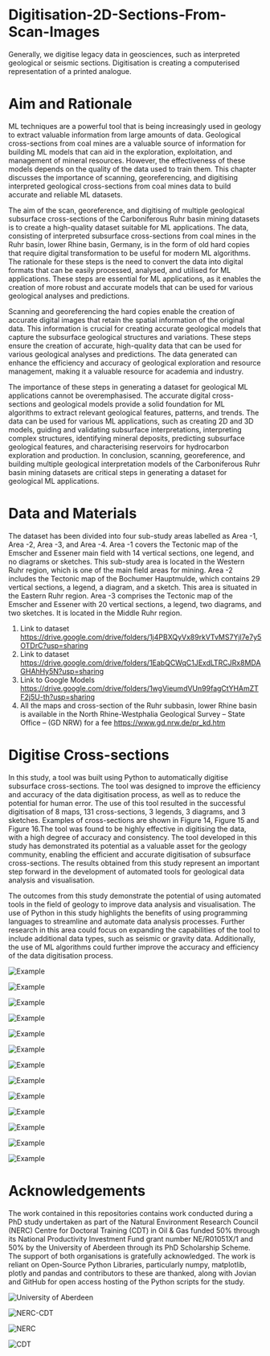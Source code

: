 # Digitisation-2D-Sections-From-Scan-Images
Generally, we digitise legacy data in geosciences, such as interpreted geological or seismic sections. Digitisation is creating a computerised representation of a printed analogue.

Aim and Rationale
==================
ML techniques are a powerful tool that is being increasingly used in geology to extract valuable information from large amounts of data. Geological cross-sections from coal mines are a valuable source of information for building ML models that can aid in the exploration, exploitation, and management of mineral resources. However, the effectiveness of these models depends on the quality of the data used to train them. This chapter discusses the importance of scanning, georeferencing, and digitising interpreted geological cross-sections from coal mines data to build accurate and reliable ML datasets.

The aim of the scan, georeference, and digitising of multiple geological subsurface cross-sections of the Carboniferous Ruhr basin mining datasets is to create a high-quality dataset suitable for ML applications. The data, consisting of interpreted subsurface cross-sections from coal mines in the Ruhr basin, lower Rhine basin, Germany, is in the form of old hard copies that require digital transformation to be useful for modern ML algorithms. The rationale for these steps is the need to convert the data into digital formats that can be easily processed, analysed, and utilised for ML applications. These steps are essential for ML applications, as it enables the creation of more robust and accurate models that can be used for various geological analyses and predictions.

Scanning and georeferencing the hard copies enable the creation of accurate digital images that retain the spatial information of the original data. This information is crucial for creating accurate geological models that capture the subsurface geological structures and variations. These steps ensure the creation of accurate, high-quality data that can be used for various geological analyses and predictions. The data generated can enhance the efficiency and accuracy of geological exploration and resource management, making it a valuable resource for academia and industry.

The importance of these steps in generating a dataset for geological ML applications cannot be overemphasised. The accurate digital cross-sections and geological models provide a solid foundation for ML algorithms to extract relevant geological features, patterns, and trends. The data can be used for various ML applications, such as creating 2D and 3D models, guiding and validating subsurface interpretations, interpreting complex structures, identifying mineral deposits, predicting subsurface geological features, and characterising reservoirs for hydrocarbon exploration and production. In conclusion, scanning, georeference, and building multiple geological interpretation models of the Carboniferous Ruhr basin mining datasets are critical steps in generating a dataset for geological ML applications. 

Data and Materials
===================

The dataset has been divided into four sub-study areas labelled as Area -1, Area -2, Area -3, and Area -4. Area -1 covers the Tectonic map of the Emscher and Essener main field with 14 vertical sections, one legend, and no diagrams or sketches. This sub-study area is located in the Western Ruhr region, which is one of the main field areas for mining. Area -2 includes the Tectonic map of the Bochumer Hauptmulde, which contains 29 vertical sections, a legend, a diagram, and a sketch. This area is situated in the Eastern Ruhr region. Area -3 comprises the Tectonic map of the Emscher and Essener with 20 vertical sections, a legend, two diagrams, and two sketches. It is located in the Middle Ruhr region. 

1. Link to dataset https://drive.google.com/drive/folders/1j4PBXQyVx89rkVTvMS7Yjl7e7y5OTDrC?usp=sharing
2. Link to dataset https://drive.google.com/drive/folders/1EabQCWqC1JExdLTRCJRx8MDAGHAhHy5N?usp=sharing
3. Link to Google Models https://drive.google.com/drive/folders/1wgVieumdVUn99fagCtYHAmZTF2j5U-th?usp=sharing
4. All the maps and cross-section of the Ruhr subbasin, lower Rhine basin is available in the North Rhine-Westphalia Geological Survey – State Office – (GD NRW) for a fee https://www.gd.nrw.de/pr_kd.htm

Digitise Cross-sections
========================

In this study, a tool was built using Python to automatically digitise subsurface cross-sections. The tool was designed to improve the efficiency and accuracy of the data digitisation process, as well as to reduce the potential for human error. The use of this tool resulted in the successful digitisation of 8 maps, 131 cross-sections, 3 legends, 3 diagrams, and 3 sketches. Examples of cross-sections are shown in Figure 14, Figure 15 and Figure 16.The tool was found to be highly effective in digitising the data, with a high degree of accuracy and consistency. The tool developed in this study has demonstrated its potential as a valuable asset for the geology community, enabling the efficient and accurate digitisation of subsurface cross-sections. The results obtained from this study represent an important step forward in the development of automated tools for geological data analysis and visualisation.

The outcomes from this study demonstrate the potential of using automated tools in the field of geology to improve data analysis and visualisation. The use of Python in this study highlights the benefits of using programming languages to streamline and automate data analysis processes. Further research in this area could focus on expanding the capabilities of the tool to include additional data types, such as seismic or gravity data. Additionally, the use of ML algorithms could further improve the accuracy and efficiency of the data digitisation process.

![Example](https://i.imgur.com/prUy7Nn.jpg)

![Example](https://i.imgur.com/KEL7ltX.png)

![Example](https://i.imgur.com/gCNfPX3.png)

![Example](https://i.imgur.com/VFwnr8Z.png)

![Example](https://i.imgur.com/hrbY2t5.png)

![Example](https://i.imgur.com/Nl6gukX.png)

![Example](https://i.imgur.com/EOhNDS3.png)

![Example](https://i.imgur.com/mg2XY6o.png)

![Example](https://i.imgur.com/Tpakohx.png)

![Example](https://i.imgur.com/vSR3xWB.png)

![Example](https://i.imgur.com/gfiCROq.png)

![Example](https://i.imgur.com/szdOWvU.png)

![Example](https://i.imgur.com/BeGXWdJ.png)

Acknowledgements 
=================
The work contained in this repositories contains work conducted during a PhD study undertaken as part of the Natural Environment Research Council (NERC) Centre for Doctoral Training (CDT) in Oil & Gas funded 50% through its National Productivity Investment Fund grant number NE/R01051X/1 and 50% by the University of Aberdeen through its PhD Scholarship Scheme. The support of both organisations is gratefully acknowledged. The work is reliant on Open-Source Python Libraries, particularly numpy, matplotlib, plotly and pandas and contributors to these are thanked, along with Jovian and GitHub for open access hosting of the Python scripts for the study.

![University of Aberdeen](https://pbs.twimg.com/profile_images/1572172791801061377/UPSWmPyN_400x400.jpg)

![NERC-CDT](https://nerc-cdt-oil-and-gas.ac.uk/wp-content/uploads/news/2015-news-NERC-funding.jpg)

![NERC](https://auracdt.hull.ac.uk/wp-content/uploads/2019/11/UKRI_NER_Council-Logo_Horiz-RGB.png)

![CDT](https://i.imgur.com/QDOhcN3.png)
